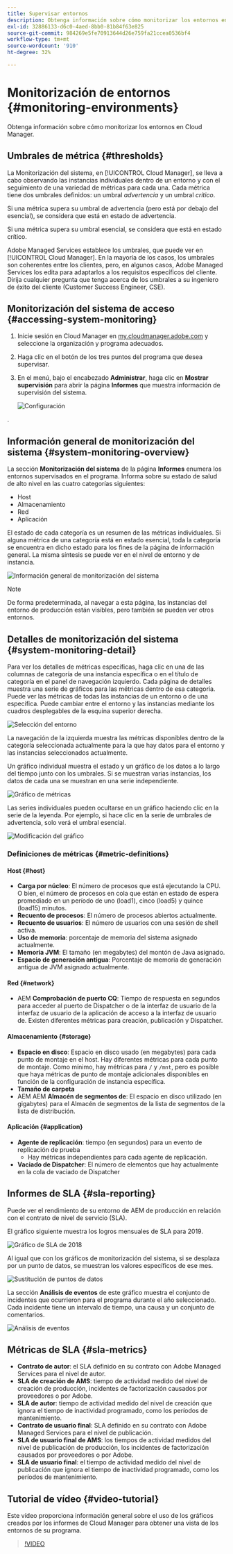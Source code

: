 ```yaml
---
title: Supervisar entornos
description: Obtenga información sobre cómo monitorizar los entornos en Cloud Manager.
exl-id: 32886133-d6c0-4aed-8bb0-81b84f63e825
source-git-commit: 984269e5fe70913644d26e759fa21ccea0536bf4
workflow-type: tm+mt
source-wordcount: '910'
ht-degree: 32%

---
```



# Monitorización de entornos {#monitoring-environments}

Obtenga información sobre cómo monitorizar los entornos en Cloud Manager.

## Umbrales de métrica {#thresholds}

La Monitorización del sistema, en [!UICONTROL Cloud Manager], se lleva a cabo observando las instancias individuales dentro de un entorno y con el seguimiento de una variedad de métricas para cada una. Cada métrica tiene dos umbrales definidos: un umbral *advertencia* y un umbral *crítico*.

Si una métrica supera su umbral de advertencia (pero está por debajo del esencial), se considera que está en estado de advertencia.

Si una métrica supera su umbral esencial, se considera que está en estado crítico.

Adobe Managed Services establece los umbrales, que puede ver en [!UICONTROL Cloud Manager]. En la mayoría de los casos, los umbrales son coherentes entre los clientes, pero, en algunos casos, Adobe Managed Services los edita para adaptarlos a los requisitos específicos del cliente. Dirija cualquier pregunta que tenga acerca de los umbrales a su ingeniero de éxito del cliente (Customer Success Engineer, CSE).

## Monitorización del sistema de acceso {#accessing-system-monitoring}

1. Inicie sesión en Cloud Manager en [my.cloudmanager.adobe.com](https://my.cloudmanager.adobe.com) y seleccione la organización y programa adecuados.

1. Haga clic en el botón de los tres puntos del programa que desea supervisar.
1. En el menú, bajo el encabezado **Administrar**, haga clic en **Mostrar supervisión** para abrir la página **Informes** que muestra información de supervisión del sistema.

   ![Configuración](/help/assets/first-timea1.png)

.

## Información general de monitorización del sistema {#system-monitoring-overview}

La sección **Monitorización del sistema** de la página **Informes** enumera los entornos supervisados en el programa. Informa sobre su estado de salud de alto nivel en las cuatro categorías siguientes:

* Host
* Almacenamiento
* Red
* Aplicación

El estado de cada categoría es un resumen de las métricas individuales. Si alguna métrica de una categoría está en estado esencial, toda la categoría se encuentra en dicho estado para los fines de la página de información general. La misma síntesis se puede ver en el nivel de entorno y de instancia.

![Información general de monitorización del sistema](/help/assets/System-Monitoring-Reports.png)

>[!NOTE]
>
>De forma predeterminada, al navegar a esta página, las instancias del entorno de producción están visibles, pero también se pueden ver otros entornos.

## Detalles de monitorización del sistema {#system-monitoring-detail}

Para ver los detalles de métricas específicas, haga clic en una de las columnas de categoría de una instancia específica o en el título de categoría en el panel de navegación izquierdo. Cada página de detalles muestra una serie de gráficos para las métricas dentro de esa categoría. Puede ver las métricas de todas las instancias de un entorno o de una específica. Puede cambiar entre el entorno y las instancias mediante los cuadros desplegables de la esquina superior derecha.

![Selección del entorno](/help/assets/System_Monitoring1.png)

La navegación de la izquierda muestra las métricas disponibles dentro de la categoría seleccionada actualmente para la que hay datos para el entorno y las instancias seleccionados actualmente.

Un gráfico individual muestra el estado y un gráfico de los datos a lo largo del tiempo junto con los umbrales. Si se muestran varias instancias, los datos de cada una se muestran en una serie independiente.

![Gráfico de métricas](/help/assets/Monitoring_Graphs1.png)

Las series individuales pueden ocultarse en un gráfico haciendo clic en la serie de la leyenda.
Por ejemplo, si hace clic en la serie de umbrales de advertencia, solo verá el umbral esencial.

![Modificación del gráfico](/help/assets/Monitoring_Graphs2.png)

### Definiciones de métricas {#metric-definitions}

#### Host {#host}

* **Carga por núcleo**: El número de procesos que está ejecutando la CPU. O bien, el número de procesos en cola que están en estado de espera promediado en un período de uno (load1), cinco (load5) y quince (load15) minutos.
* **Recuento de procesos**: El número de procesos abiertos actualmente.
* **Recuento de usuarios**: El número de usuarios con una sesión de shell activa.
* **Uso de memoria**: porcentaje de memoria del sistema asignado actualmente.
* **Memoria JVM**: El tamaño (en megabytes) del montón de Java asignado.
* **Espacio de generación antigua**: Porcentaje de memoria de generación antigua de JVM asignado actualmente.

#### Red {#network}

* AEM **Comprobación de puerto CQ**: Tiempo de respuesta en segundos para acceder al puerto de Dispatcher o de la interfaz de usuario de la interfaz de usuario de la aplicación de acceso a la interfaz de usuario de. Existen diferentes métricas para creación, publicación y Dispatcher.

#### Almacenamiento {#storage}

* **Espacio en disco**: Espacio en disco usado (en megabytes) para cada punto de montaje en el host. Hay diferentes métricas para cada punto de montaje. Como mínimo, hay métricas para `/` y `/mnt`, pero es posible que haya métricas de punto de montaje adicionales disponibles en función de la configuración de instancia específica.
* **Tamaño de carpeta**
* AEM AEM **Almacén de segmentos de**: El espacio en disco utilizado (en gigabytes) para el Almacén de segmentos de la lista de segmentos de la lista de distribución.

#### Aplicación {#application}

* **Agente de replicación**: tiempo (en segundos) para un evento de replicación de prueba
   * Hay métricas independientes para cada agente de replicación.
* **Vaciado de Dispatcher**: El número de elementos que hay actualmente en la cola de vaciado de Dispatcher

## Informes de SLA {#sla-reporting}

Puede ver el rendimiento de su entorno de AEM de producción en relación con el contrato de nivel de servicio (SLA).

El gráfico siguiente muestra los logros mensuales de SLA para 2019.

![Gráfico de SLA de 2018](/help/assets/SLA-Reports-one.png)

Al igual que con los gráficos de monitorización del sistema, si se desplaza por un punto de datos, se muestran los valores específicos de ese mes.

![Sustitución de puntos de datos](/help/assets/SLA-Reports-two.png)

La sección **Análisis de eventos** de este gráfico muestra el conjunto de incidentes que ocurrieron para el programa durante el año seleccionado. Cada incidente tiene un intervalo de tiempo, una causa y un conjunto de comentarios.

![Análisis de eventos](/help/assets/sla-reporting3.png)

## Métricas de SLA {#sla-metrics}

* **Contrato de autor**: el SLA definido en su contrato con Adobe Managed Services para el nivel de autor.
* **SLA de creación de AMS**: tiempo de actividad medido del nivel de creación de producción, incidentes de factorización causados por proveedores o por Adobe.
* **SLA de autor**: tiempo de actividad medido del nivel de creación que ignora el tiempo de inactividad programado, como los períodos de mantenimiento.
* **Contrato de usuario final**: SLA definido en su contrato con Adobe Managed Services para el nivel de publicación.
* **SLA de usuario final de AMS**: los tiempos de actividad medidos del nivel de publicación de producción, los incidentes de factorización causados por proveedores o por Adobe.
* **SLA de usuario final**: el tiempo de actividad medido del nivel de publicación que ignora el tiempo de inactividad programado, como los períodos de mantenimiento.

## Tutorial de vídeo {#video-tutorial}

Este vídeo proporciona información general sobre el uso de los gráficos creados por los informes de Cloud Manager para obtener una vista de los entornos de su programa.

>[!VIDEO](https://video.tv.adobe.com/v/26315/)
